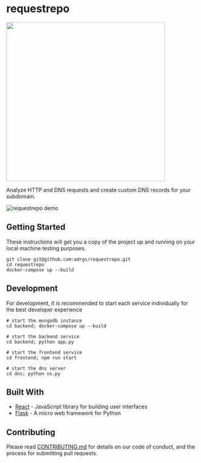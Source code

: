 # requestrepo


<img src="https://svgshare.com/i/pSP.svg" width="420">

Analyze HTTP and DNS requests and create custom DNS records for your subdomain.

![requestrepo demo](https://i.imgur.com/yiap11c.png)


## Getting Started

These instructions will get you a copy of the project up and running on your local machine testing purposes.

```
git clone git@github.com:adrgs/requestrepo.git
cd requestrepo
docker-compose up --build
```

## Development

For development, it is recommended to start each service individually for the best developer experience

```
# start the mongodb instance
cd backend; docker-compose up --build

# start the backend service
cd backend; python app.py

# start the frontend service
cd frontend; npm run start

# start the dns server
cd dns; python ns.py
```

## Built With

* [React](https://reactjs.org/) - JavaScript library for building user interfaces
* [Flask](https://flask.palletsprojects.com/) - A micro web framework for Python

## Contributing

Please read [CONTRIBUTING.md](CONTRIBUTING.md) for details on our code of conduct, and the process for submitting pull requests.
